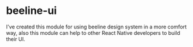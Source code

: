 # beeline-ui


I've created this module for using beeline design system in a more comfort way, also this module can help to other React Native developers to build their UI.
